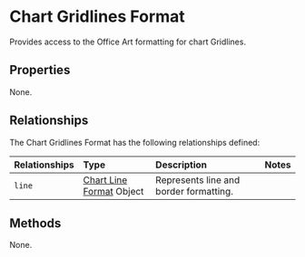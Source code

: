 # Chart Gridlines Format
Provides access to the Office Art formatting for chart Gridlines.

## Properties
None.

## Relationships
The Chart Gridlines Format has the following relationships defined:

| Relationships    | Type    |Description|Notes |
|:-----------------|:--------|:----------|:-----|
| `line`          |[Chart Line Format](chartLineFormat.md) Object | Represents line and border formatting.

## Methods
None.